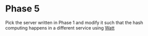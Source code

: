 # Phase 5

Pick the server written in Phase 1 and modify it such that the hash computing happens in a different service using [Watt](https://www.npmjs.com/package/wattpm)
